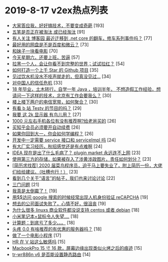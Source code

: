 # 2019-8-17 v2ex热点列表

+ [大家答应我，好好搞技术，不要变成奇葩](https://www.v2ex.com/t/592632#reply193) [193]
+ [五笔是否正在被淘汰,或已经淘汰](https://www.v2ex.com/t/592657#reply91) [91]
+ [有人关注 博客园 最近迁移到 .net core 的翻车，修车系列事件吗？](https://www.v2ex.com/t/592681#reply77) [77]
+ [最好用的网盘是不是百度和微云？](https://www.v2ex.com/t/592698#reply73) [73]
+ [和妹子一块看电影](https://www.v2ex.com/t/592719#reply70) [70]
+ [今天星期六，还要上班，苦逼](https://www.v2ex.com/t/592626#reply57) [57]
+ [拉黑一个人，会让你看不到完整的世界；试试拉红？](https://www.v2ex.com/t/592670#reply54) [54]
+ [如何打造一个上千 Star 的 Github 项目](https://www.v2ex.com/t/592751#reply35) [35]
+ [见过饮水机没水不吱声就走的，但真没见过...](https://www.v2ex.com/t/592676#reply34) [34]
+ [对中国人的信任危机](https://www.v2ex.com/t/592741#reply33) [33]
+ [18 年毕业，土木转行，自学一年 Java ，培训半年， 不想造假工作经验，想请问一下这样的技术，北京有工作会要我么？](https://www.v2ex.com/t/592652#reply30) [30]
+ [楼上楼下两户的电信宽带，如何聚合？](https://www.v2ex.com/t/592739#reply30) [30]
+ [有看 b 站 Testv 的节目的吗？](https://www.v2ex.com/t/592709#reply29) [29]
+ [我要 这 2k 显示器 有鸟儿用？](https://www.v2ex.com/t/592740#reply27) [27]
+ [1000 元左右手机各位有没有推荐啊?给老爸买的](https://www.v2ex.com/t/592644#reply26) [26]
+ [买知乎会员必须要开自动续费](https://www.v2ex.com/t/592648#reply26) [26]
+ [如果你回到大一，你会如何学编程？](https://www.v2ex.com/t/592755#reply26) [26]
+ [开发中一定需要 service 接口和 serviceImpl 吗](https://www.v2ex.com/t/592647#reply24) [24]
+ [有大厂实习经历，秋招感觉还是有点难啊](https://www.v2ex.com/t/592715#reply24) [24]
+ [IDEA 现在是出了什么毛病了？ plugin market 永远连不上网](https://www.v2ex.com/t/592659#reply23) [23]
+ [使用第三方的存储，如果被存入了涉黄涉政图片，责任如何划分？](https://www.v2ex.com/t/592674#reply23) [23]
+ [[简历求找茬] 2020 届菜鸟程序员，迫于马上要失业了，附上简历一份，大佬们给给建议。（吐槽也行！）](https://www.v2ex.com/t/592713#reply23) [23]
+ [看到几个关于“语言”的帖子，我们也来讨论讨论](https://www.v2ex.com/t/592693#reply22) [22]
+ [三门问题](https://www.v2ex.com/t/592640#reply21) [21]
+ [我真是太倒霉了！](https://www.v2ex.com/t/592712#reply19) [19]
+ [用$$访问 google 搜索的时候经常出现人机身份验证 reCAPCHA](https://www.v2ex.com/t/592728#reply19) [19]
+ [想去的公司面试失败了，心情不好，很沮丧](https://www.v2ex.com/t/592616#reply19) [19]
+ [为什么很多 linuxs 商业软件都没说支持 centos 或者 debian](https://www.v2ex.com/t/592672#reply18) [18]
+ [小米笔记本+鼠标令人失望....](https://www.v2ex.com/t/592680#reply18) [18]
+ [计算题：到底亏了多少。。。](https://www.v2ex.com/t/592745#reply18) [18]
+ [头疼 0.0 有啥推荐的有优惠的服务器吗？](https://www.v2ex.com/t/592637#reply18) [18]
+ [做了一个电影小程序](https://www.v2ex.com/t/592643#reply17) [17]
+ [HR 在 V 站这么敏感吗](https://www.v2ex.com/t/592718#reply15) [15]
+ [MacbookPro 15 寸 16 款，屏幕边缘出现类似火烤之后的痕迹](https://www.v2ex.com/t/592636#reply15) [15]
+ [tr-wr886n v6 是否能设置静态路由](https://www.v2ex.com/t/592685#reply14) [14]
